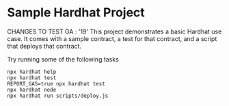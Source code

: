 # Sample Hardhat Project

CHANGES TO TEST GA : '19'
This project demonstrates a basic Hardhat use case. It comes with a sample contract, a test for that contract, and a script that deploys that contract.

Try running some of the following tasks

```shell
npx hardhat help
npx hardhat test
REPORT_GAS=true npx hardhat test
npx hardhat node
npx hardhat run scripts/deploy.js
```
